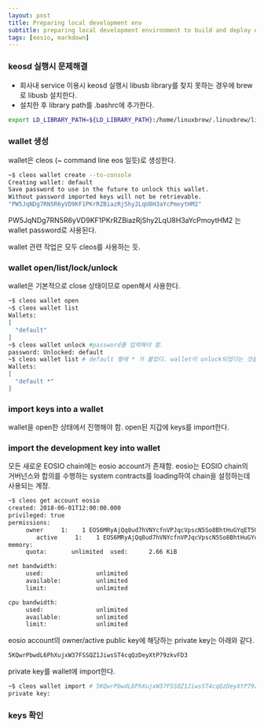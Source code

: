 ```yaml
---
layout: post
title: Preparing local development env
subtitle: preparing local development environment to build and deploy eosio smart contracts
tags: [eosio, markdown]
---
```


### keosd 실행시 문제해결

* 회사내 service 이용시 keosd 실행시 libusb library를 찾지 못하는 경우에 brew로 libusb 설치한다.
* 설치한 후 library path를 .bashrc에 추가한다.

```bash
export LD_LIBRARY_PATH=${LD_LIBRARY_PATH}:/home/linuxbrew/.linuxbrew/lib
```

### wallet 생성

wallet은 cleos (~ command line eos 일듯)로 생성한다.

```bash
~$ cleos wallet create --to-console
Creating wallet: default
Save password to use in the future to unlock this wallet.
Without password imported keys will not be retrievable.
"PW5JqNDg7RN5R6yVD9KF1PKrRZBiazRjShy2LqU8H3aYcPmoytHM2"
```

PW5JqNDg7RN5R6yVD9KF1PKrRZBiazRjShy2LqU8H3aYcPmoytHM2 는 wallet password로 사용된다.

wallet 관련 작업은 모두 cleos를 사용하는 듯.

### wallet open/list/lock/unlock

wallet은 기본적으로 close 상태이므로 open해서 사용한다.

```bash
~$ cleos wallet open
~$ cleos wallet list
Wallets:
[
  "default"
]
~$ cleos wallet unlock #password를 입력해야 함.
password: Unlocked: default
~$ cleos wallet list # default 옆에 * 가 붙었다. wallet이 unlock되었다는 것을 표시함.
Wallets:
[
  "default *"
]
```

### import keys into a wallet

wallet을 open한 상태에서 진행해야 함. open된 지갑에 keys를 import한다.


### import the development key into wallet
 
모든 새로운 EOSIO chain에는 eosio account가 존재함.
eosio는 EOSIO chain의 거버넌스와 합의를 수행하는 system contracts를 loading하여 chain을 설정하는데 사용되는 계정.

```bash
~$ cleos get account eosio
created: 2018-06-01T12:00:00.000
privileged: true
permissions: 
     owner     1:    1 EOS6MRyAjQq8ud7hVNYcfnVPJqcVpscN5So8BhtHuGYqET5GDW5CV
        active     1:    1 EOS6MRyAjQq8ud7hVNYcfnVPJqcVpscN5So8BhtHuGYqET5GDW5CV
memory: 
     quota:       unlimited  used:      2.66 KiB  

net bandwidth: 
     used:               unlimited
     available:          unlimited
     limit:              unlimited

cpu bandwidth:
     used:               unlimited
     available:          unlimited
     limit:              unlimited
```
eosio account의 owner/active public key에 해당하는 private key는 아래와 같다.

```bash
5KQwrPbwdL6PhXujxW37FSSQZ1JiwsST4cqQzDeyXtP79zkvFD3
```

private key를 wallet에 import한다.

```bash
~$ cleos wallet import # 5KQwrPbwdL6PhXujxW37FSSQZ1JiwsST4cqQzDeyXtP79zkvFD3 key를 copy / paste로 입력하자.
private key:
```

### keys 확인

